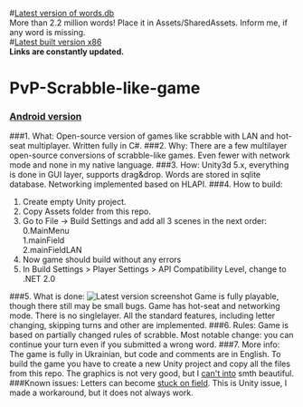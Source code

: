 #[Latest version of words.db](https://1drv.ms/u/s!AiMRzyTQY-LIsHQanItwghCH5x21)   
More than 2.2 million words! Place it in Assets/SharedAssets. Inform me, if any word is missing.   
#[Latest built version x86](https://onedrive.live.com/redir?resid=C8E263D024CF1123!6240&authkey=!AG8x7AoxwjhBzqw&ithint=file%2czip)   
**Links are constantly updated.**  
# PvP-Scrabble-like-game
### [Android version ](https://github.com/DeadSith/PvP-Scrabble-like-game/tree/Android)
###1. What:
Open-source version of games like scrabble with LAN and hot-seat multiplayer. Written fully in C#.
###2. Why:
There are a few multilayer open-source conversions of scrabble-like games. Even fewer with network mode and none in my native language.
###3. How:
Unity3d 5.x, everything is done in GUI layer, supports drag&drop. Words are stored in sqlite database. Networking implemented based on HLAPI.
###4. How to build:
1. Create empty Unity project.
2. Copy Assets folder from this repo.
3. Go to File -> Build Settings and add all 3 scenes in the next order:  
  0.MainMenu  
  1.mainField  
  2.mainFieldLAN  
4. Now game should build without any errors
5. In Build Settings > Player Settings > API Compatibility Level, change to .NET 2.0

###5. What is done:
![Latest version screenshot](http://i66.tinypic.com/nz4s60.png)
Game is fully playable, though there still may be small bugs. Game has hot-seat and networking mode. There is no singlelayer. All the standard features, including letter changing, skipping turns and other are implemented.
###6. Rules:
Game is based on partially changed rules of scrabble. Most notable change: you can continue your turn even if you submitted a wrong word.
###7. More info:
The game is fully in Ukrainian, but code and comments are in English. To build the game you have to create a new Unity project and copy all the files from this repo. The graphics is not very good, but I [can't into](https://cdn.meme.am/instances/500x/62250317.jpg) smth beautiful.
###Known issues:
Letters can become [stuck on field](https://github.com/DeadSith/PvP-Scrabble-like-game/issues/3). This is Unity issue, I made a workaround, but it does not always work.
